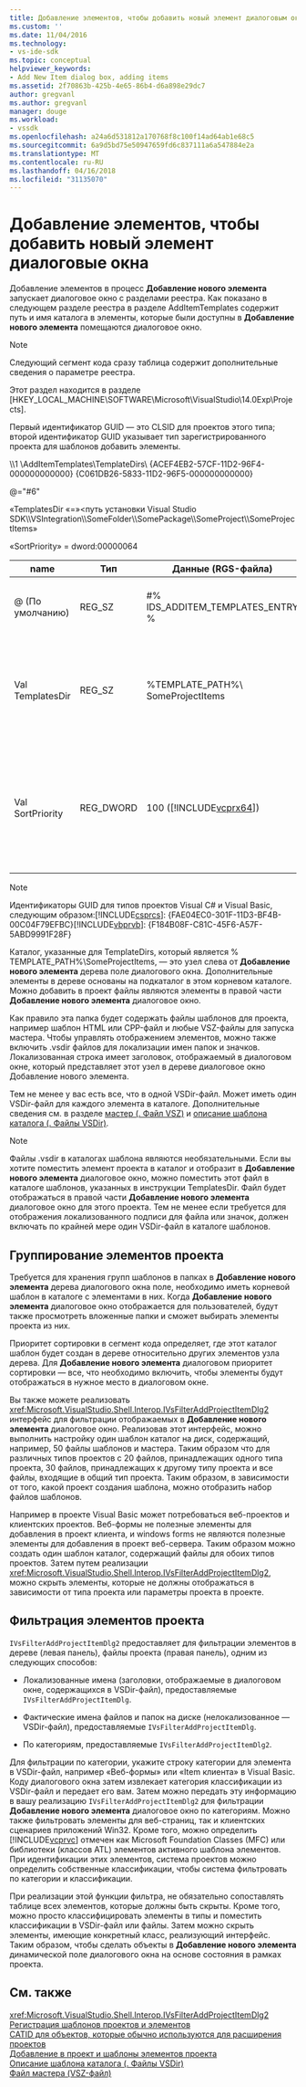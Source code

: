 ```yaml
---
title: Добавление элементов, чтобы добавить новый элемент диалоговым окнам | Документы Microsoft
ms.custom: ''
ms.date: 11/04/2016
ms.technology:
- vs-ide-sdk
ms.topic: conceptual
helpviewer_keywords:
- Add New Item dialog box, adding items
ms.assetid: 2f70863b-425b-4e65-86b4-d6a898e29dc7
author: gregvanl
ms.author: gregvanl
manager: douge
ms.workload:
- vssdk
ms.openlocfilehash: a24a6d531812a170768f8c100f14ad64ab1e68c5
ms.sourcegitcommit: 6a9d5bd75e50947659fd6c837111a6a547884e2a
ms.translationtype: MT
ms.contentlocale: ru-RU
ms.lasthandoff: 04/16/2018
ms.locfileid: "31135070"
---
```

# <a name="adding-items-to-the-add-new-item-dialog-boxes"></a>Добавление элементов, чтобы добавить новый элемент диалоговые окна
Добавление элементов в процесс **Добавление нового элемента** запускает диалоговое окно с разделами реестра. Как показано в следующем разделе реестра в разделе AddItemTemplates содержит путь и имя каталога в элементы, которые были доступны в **Добавление нового элемента** помещаются диалоговое окно.  
  
> [!NOTE]
>  Следующий сегмент кода сразу таблица содержит дополнительные сведения о параметре реестра.  
  
 Этот раздел находится в разделе [HKEY_LOCAL_MACHINE\SOFTWARE\Microsoft\VisualStudio\14.0Exp\Projects].  
  
 Первый идентификатор GUID — это CLSID для проектов этого типа; второй идентификатор GUID указывает тип зарегистрированного проекта для шаблонов добавить элементы.  
  
 \\\1 \AddItemTemplates\TemplateDirs\ {ACEF4EB2-57CF-11D2-96F4-000000000000} {C061DB26-5833-11D2-96F5-000000000000}  
  
 @="#6"  
  
 «TemplatesDir «=»\<путь установки Visual Studio SDK\\\VSIntegration\\\SomeFolder\\\SomePackage\\\SomeProject\\\SomeProjectItems»  
  
 «SortPriority» = dword:00000064  
  
|name|Тип|Данные (RGS-файла)|Описание|  
|----------|----------|-----------------------------|-----------------|  
|@ (По умолчанию)|REG_SZ|#% IDS_ADDITEM_TEMPLATES_ENTRY %|Идентификатор ресурса для **добавить элемент** шаблонов.|  
|Val TemplatesDir|REG_SZ|%TEMPLATE_PATH%\ SomeProjectItems|Путь проекта элементов, отображаемых в диалоговом окне для **Добавление нового элемента** мастера.|  
|Val SortPriority|REG_DWORD|100 ([!INCLUDE[vcprx64](../../extensibility/internals/includes/vcprx64_md.md)])|Определяет порядок сортировки в узле дерева файлов, отображаемых в **Добавление нового элемента** диалоговое окно.|  
  
> [!NOTE]
>  Идентификаторы GUID для типов проектов Visual C# и Visual Basic, следующим образом:[!INCLUDE[csprcs](../../data-tools/includes/csprcs_md.md)]: {FAE04EC0-301F-11D3-BF4B-00C04F79EFBC}[!INCLUDE[vbprvb](../../code-quality/includes/vbprvb_md.md)]: {F184B08F-C81C-45F6-A57F-5ABD9991F28F}  
  
 Каталог, указанные для TemplateDirs, который является % TEMPLATE_PATH%\SomeProjectItems, — это узел слева от **Добавление нового элемента** дерева поле диалогового окна. Дополнительные элементы в дереве основаны на подкаталог в этом корневом каталоге. Можно добавить в проект файлы являются элементы в правой части **Добавление нового элемента** диалоговое окно.  
  
 Как правило эта папка будет содержать файлы шаблонов для проекта, например шаблон HTML или CPP-файл и любые VSZ-файлы для запуска мастера. Чтобы управлять отображением элементов, можно также включить .vsdir файлов для локализации имен папок и значков. Локализованная строка имеет заголовок, отображаемый в диалоговом окне, который представляет этот узел в дереве диалоговое окно Добавление нового элемента.  
  
 Тем не менее у вас есть все, что в одной VSDir-файл. Может иметь один VSDir-файл для каждого элемента в каталоге. Дополнительные сведения см. в разделе [мастер (. Файл VSZ)](../../extensibility/internals/wizard-dot-vsz-file.md) и [описание шаблона каталога (. Файлы VSDir)](../../extensibility/internals/template-directory-description-dot-vsdir-files.md).  
  
> [!NOTE]
>  Файлы .vsdir в каталогах шаблона являются необязательными. Если вы хотите поместить элемент проекта в каталог и отобразит в **Добавление нового элемента** диалоговое окно, можно поместить этот файл в каталоге шаблонов, указанных в инструкции TemplatesDir. Файл будет отображаться в правой части **Добавление нового элемента** диалоговое окно для этого проекта. Тем не менее если требуется для отображения локализованного подписи для файла или значок, должен включать по крайней мере один VSDir-файл в каталоге шаблонов.  
  
## <a name="grouping-project-items"></a>Группирование элементов проекта  
 Требуется для хранения групп шаблонов в папках в **Добавление нового элемента** дерева диалогового окна поле, необходимо иметь корневой шаблон в каталоге с элементами в них. Когда **Добавление нового элемента** диалоговое окно отображается для пользователей, будут также просмотреть вложенные папки и сможет выбирать элементы проекта из них.  
  
 Приоритет сортировки в сегмент кода определяет, где этот каталог шаблон будет создан в дереве относительно других элементов узла дерева. Для **Добавление нового элемента** диалоговом приоритет сортировки — все, что необходимо включить, чтобы элементы будут отображаться в нужное место в диалоговом окне.  
  
 Вы также можете реализовать <xref:Microsoft.VisualStudio.Shell.Interop.IVsFilterAddProjectItemDlg2> интерфейс для фильтрации отображаемых в **Добавление нового элемента** диалоговое окно. Реализовав этот интерфейс, можно выполнить настройку один шаблон каталог на диск, содержащий, например, 50 файлы шаблонов и мастера. Таким образом что для различных типов проектов с 20 файлов, принадлежащих одного типа проекта, 30 файлов, принадлежащих к другому типу проекта и все файлы, входящие в общий тип проекта. Таким образом, в зависимости от того, какой проект создания шаблона, можно отобразить набор файлов шаблонов.  
  
 Например в проекте Visual Basic может потребоваться веб-проектов и клиентских проектов. Веб-формы не полезные элементы для добавления в проект клиента, и windows forms не являются полезные элементы для добавления в проект веб-сервера. Таким образом можно создать один шаблон каталог, содержащий файлы для обоих типов проектов. Затем путем реализации <xref:Microsoft.VisualStudio.Shell.Interop.IVsFilterAddProjectItemDlg2>, можно скрыть элементы, которые не должны отображаться в зависимости от типа проекта или параметры проекта в проекте.  
  
## <a name="filtering-project-items"></a>Фильтрация элементов проекта  
 `IVsFilterAddProjectItemDlg2` предоставляет для фильтрации элементов в дереве (левая панель), файлы проекта (правая панель), одним из следующих способов:  
  
-   Локализованные имена (заголовки, отображаемые в диалоговом окне, содержащихся в VSDir-файл), предоставляемые `IVsFilterAddProjectItemDlg`.  
  
-   Фактические имена файлов и папок на диске (нелокализованное — VSDir-файл), предоставляемые `IVsFilterAddProjectItemDlg`.  
  
-   По категориям, предоставляемые `IVsFilterAddProjectItemDlg2`.  
  
 Для фильтрации по категории, укажите строку категории для элемента в VSDir-файл, например «Веб-формы» или «Item клиента» в Visual Basic. Коду диалогового окна затем извлекает категория классификации из VSDir-файл и передает его вам. Затем можно передать эту информацию в вашу реализацию `IVsFilterAddProjectItemDlg2` для фильтрации **Добавление нового элемента** диалоговое окно по категориям. Можно также фильтровать элементы для веб-страниц, так и клиентских сценариев приложений Win32. Кроме того, можно определить [!INCLUDE[vcprvc](../../code-quality/includes/vcprvc_md.md)] отмечен как Microsoft Foundation Classes (MFC) или библиотеки (классов ATL) элементов активного шаблона элементов. При идентификации этих элементов, система проектов можно определить собственные классификации, чтобы система фильтровать по категории и классификации.  
  
 При реализации этой функции фильтра, не обязательно сопоставлять таблице всех элементов, которые должны быть скрыты. Кроме того, можно просто классифицировать элементы в типы и поместить классификации в VSDir-файл или файлы. Затем можно скрыть элементы, имеющие конкретный класс, реализующий интерфейс. Таким образом, чтобы сделать объекты в **Добавление нового элемента** динамической поле диалогового окна на основе состояния в рамках проекта.  
  
## <a name="see-also"></a>См. также  
 <xref:Microsoft.VisualStudio.Shell.Interop.IVsFilterAddProjectItemDlg2>   
 [Регистрация шаблонов проектов и элементов](../../extensibility/internals/registering-project-and-item-templates.md)   
 [CATID для объектов, которые обычно используются для расширения проектов](../../extensibility/internals/catids-for-objects-that-are-typically-used-to-extend-projects.md)   
 [Добавление в проект и шаблоны элементов проекта](../../extensibility/internals/adding-project-and-project-item-templates.md)   
 [Описание шаблона каталога (. Файлы VSDir)](../../extensibility/internals/template-directory-description-dot-vsdir-files.md)   
 [Файл мастера (VSZ-файл)](../../extensibility/internals/wizard-dot-vsz-file.md)